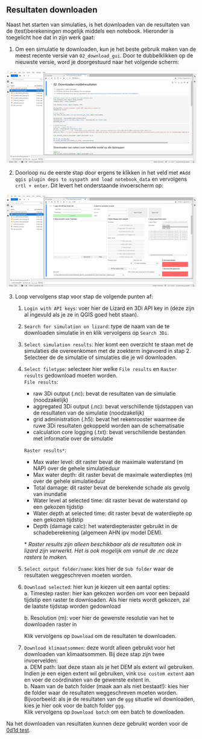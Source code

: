 ## **Resultaten downloaden**
Naast het starten van simulaties, is het downloaden van de resultaten van de (test)berekeningen mogelijk middels een notebook. Hieronder is toegelicht hoe dat in zijn werk gaat:

1. Om een simulatie te downloaden, kun je het beste gebruik maken van de meest recente versie van ``02_download_gui``. Door te dubbelklikken op de nieuwste versie, word je doorgestuurd naar het volgende scherm:

![Alt text](../../images/4_gebruik_plugin/e_downloaden_resultaten/notebook_download_simulation_1.png)

2. Doorloop nu de eerste stap door ergens te klikken in het veld met ``#Add qgis plugin deps to syspath and load notebook_data`` en vervolgens `crtl + enter`. Dit levert het onderstaande invoerscherm op:

![Alt text](../../images/4_gebruik_plugin/e_downloaden_resultaten/notebook_download_simulation_2.png)

3. Loop vervolgens stap voor stap de volgende punten af:

   1. ``Login with API keys``: voer hier de Lizard en 3Di API key in (deze zijn al ingevuld als je ze in QGIS goed hebt staan).
   2. ``Search for simulation on lizard``: type de naam van de te downloaden simulatie in en klik vervolgens op ``Search 3Di``.
   3. ``Select simulation results``: hier komt een overzicht te staan met de simulaties die overeenkomen met de zoekterm ingevoerd in stap 2. Selecteer de de simulatie of simulaties die je wil downloaden.
   4. ``Select filetype``: selecteer hier welke ``File results`` en ``Raster results`` gedownload moeten worden. <br>
      ``File results``: <br>
      * raw 3Di output (.nc): bevat de resultaten van de simulatie (noodzakelijk) <br>
      * aggregated 3Di output (.nc): bevat verschillende tijdstappen van de resultaten van de simulatie (noodzakelijk) <br>
      * grid administration (.h5): bevat het rekenrooster waarmee de ruwe 3Di resultaten gekoppeld worden aan de schematisatie <br>
      * calculation core logging (.txt): bevat verschillende bestanden met informatie over de simulatie 

      ``Raster results*``:
      * Max water level: dit raster bevat de maximale waterstand (m NAP) over de gehele simulatieduur <br>
      * Max water depth: dit raster bevat de maximale waterdieptes (m) over de gehele simulatieduur <br>
      * Total damage: dit raster bevat de berekende schade als gevolg van inundatie <br>
      * Water level at selected time: dit raster bevat de waterstand op een gekozen tijdstip <br>
      * Water depth at selected time: dit raster bevat de waterdiepte op een gekozen tijdstip <br>
      * Depth (damage calc): het waterdiepteraster gebruikt in de schadeberekening (algemeen AHN ipv model DEM).

      \* *Raster results zijn alleen beschikbaar als de resultaten ook in lizard zijn verwerkt. Het is ook mogelijk om vanuit de .nc deze rasters te maken.*

   5. ``Select output folder/name``: kies hier de ``Sub folder`` waar de resultaten weggeschreven moeten worden.
   6. ``Download selected``: hier kun je kiezen uit een aantal opties:<br>
      a. Timestep raster: hier kan gekozen worden om voor een bepaald tijdstip een raster te downloaden. Als hier niets wordt gekozen, zal de laatste tijdstap worden gedownload <br>
      <!--<span style="color:red"> BvL: in het notebook kan ik daar niets invullen. Bekende fout?</span><br>-->
      b. Resolution (m): voer hier de gewenste resolutie van het te downloaden raster in <br>
      
      Klik vervolgens op ``Download`` om de resultaten te downloaden.<br>
   7. ``Download klimaatsommen``: deze wordt alleen gebruikt voor het downloaden van klimaatsommen. Bij deze stap zijn twee invoervelden: <br>
      a. DEM path: laat deze staan als je het DEM als extent wil gebruiken. Indien je een eigen extent wil gebruiken, vink ``Use custom extent`` aan en voer de coördinaten van de gewenste extent in. <br>
      b. Naam van de batch folder (maak aan als niet bestaat!): kies hier de folder waar de resultaten weggeschreven moeten worden. Bijvoorbeeld: als je de resultaten van de ``ggg`` situatie wil downloaden, kies je hier ook voor de batch folder ``ggg``. <br>
      Klik vervolgens op ``Download batch`` om een batch te downloaden.

Na het downloaden van resultaten kunnen deze gebruikt worden voor de [0d1d test](g_0d1d_test.md).